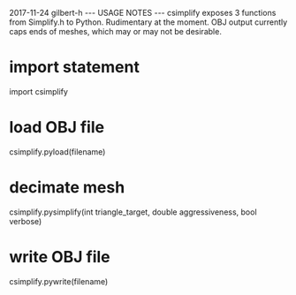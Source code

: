 2017-11-24
gilbert-h
--- USAGE NOTES ---
csimplify exposes 3 functions from Simplify.h to Python. Rudimentary at the moment. OBJ output currently caps ends of meshes, which may or may not be desirable.

# import statement
import csimplify

# load OBJ file 
csimplify.pyload(filename)

# decimate mesh
csimplify.pysimplify(int triangle_target, double aggressiveness, bool verbose)

# write OBJ file
csimplify.pywrite(filename)

